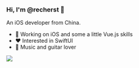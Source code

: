 ### Hi, I'm @recherst 👋

An iOS developer from China.

- 🔭 Working on iOS and some a little Vue.js skills
- ❤️ Interested in SwiftUI
- 🎸 Music and guitar lover

<a align="right">
<img src="https://github-readme-stats.vercel.app/api?username=recherst&count_private=true&show_icons=true&hide_border=true&hide_title=true" />
</a>


